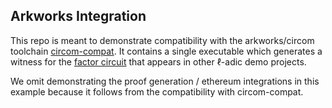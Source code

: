 ## Arkworks Integration

This repo is meant to demonstrate compatibility with the arkworks/circom toolchain [circom-compat](https://github.com/arkworks-rs/circom-compat).
It contains a single executable which generates a witness for the [factor circuit](https://github.com/l-adic/factors?tab=readme-ov-file#factors) that appears in other ℓ-adic demo projects.

We omit demonstrating the proof generation / ethereum integrations in this example because it follows from the compatibility with circom-compat.

